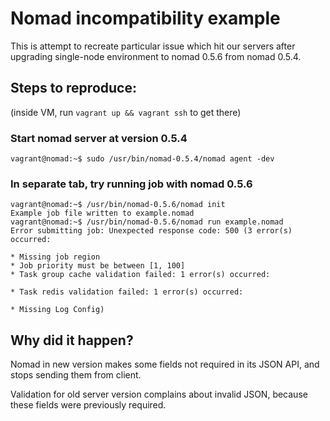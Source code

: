 # Nomad incompatibility example

This is attempt to recreate particular issue which hit our servers after upgrading single-node environment to nomad 0.5.6 from nomad 0.5.4.

## Steps to reproduce:
(inside VM, run `vagrant up && vagrant ssh` to get there)

### Start nomad server at version 0.5.4
`vagrant@nomad:~$ sudo /usr/bin/nomad-0.5.4/nomad agent -dev`

### In separate tab, try running job with nomad 0.5.6
```
vagrant@nomad:~$ /usr/bin/nomad-0.5.6/nomad init
Example job file written to example.nomad
vagrant@nomad:~$ /usr/bin/nomad-0.5.6/nomad run example.nomad
Error submitting job: Unexpected response code: 500 (3 error(s) occurred:

* Missing job region
* Job priority must be between [1, 100]
* Task group cache validation failed: 1 error(s) occurred:

* Task redis validation failed: 1 error(s) occurred:

* Missing Log Config)
```

## Why did it happen?
Nomad in new version makes some fields not required in its JSON API, and stops sending them from client.

Validation for old server version complains about invalid JSON, because these fields were previously required.

